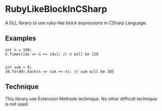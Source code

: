RubyLikeBlockInCSharp
=====================

A DLL library to use ruby-like block expressions in CSharp Language.



## Examples


    int n = 100;
    5.Times(idx => n += idx); // n will be 110


    int sum = 0;
    30.To(40).Each(n => sum += n); // sum will be 385


## Technique

This library use Extension Methods technique.
No other difficult technique is not used.

